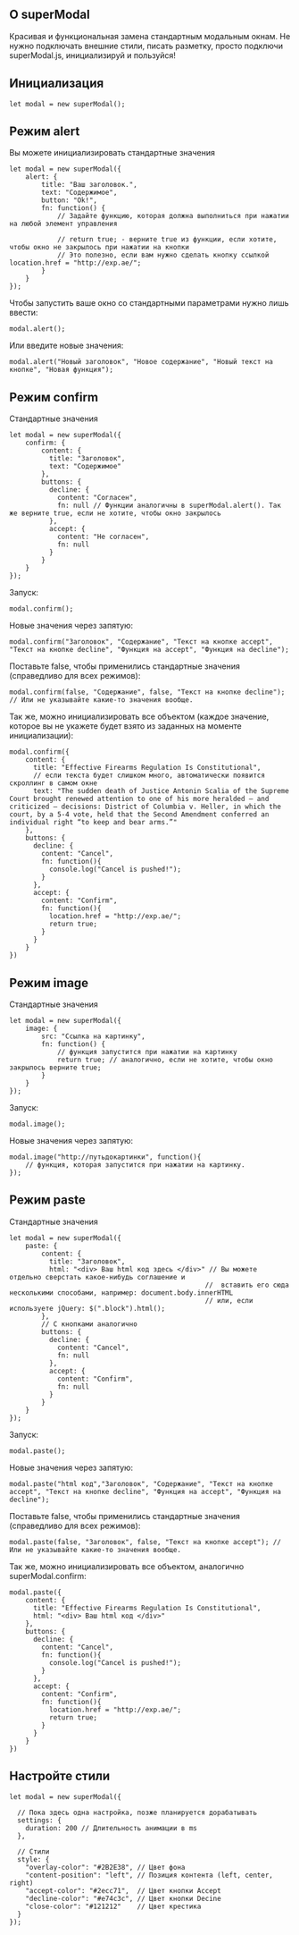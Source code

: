 ## О superModal

Красивая и функциональная замена стандартным модальным окнам. Не нужно подключать внешние стили, писать разметку, просто подключи superModal.js,
инициализируй и пользуйся! 


## Инициализация
```
let modal = new superModal();
```

## Режим alert

Вы можете инициализировать стандартные значения
```
let modal = new superModal({
	alert: {
	    title: "Ваш заголовок.",
	    text: "Содержимое",
	    button: "Ok!",
		fn: function() {
			// Задайте функцию, которая должна выполниться при нажатии на любой элемент управления

			// return true; - верните true из функции, если хотите, чтобы окно не закрылось при нажатии на кнопки
			// Это полезно, если вам нужно сделать кнопку ссылкой location.href = "http://exp.ae/";
		}
	}
});
```
Чтобы запустить ваше окно со стандартными параметрами нужно лишь ввести:
```
modal.alert();
```

Или введите новые значения:
```
modal.alert("Новый заголовок", "Новое содержание", "Новый текст на кнопке", "Новая функция");
```


## Режим confirm

Стандартные значения
```
let modal = new superModal({
	confirm: {
	    content: {
	      title: "Заголовок",
	      text: "Содержимое"
	    },
	    buttons: {
	      decline: {
	        content: "Согласен",
	        fn: null // Функции аналогичны в superModal.alert(). Так же верните true, если не хотите, чтобы окно закрылось
	      },
	      accept: {
	        content: "Не согласен",
	        fn: null
	      }
	    }
	}
});
```
Запуск:
```
modal.confirm();
```

Новые значения через запятую:
```
modal.confirm("Заголовок", "Содержание", "Текст на кнопке accept", "Текст на кнопке decline", "Функция на accept", "Функция на decline");
```

Поставьте false, чтобы применились стандартные значения (справедливо для всех режимов):
```
modal.confirm(false, "Содержание", false, "Текст на кнопке decline"); // Или не указывайте какие-то значения вообще.
```

Так же, можно инициализировать все объектом (каждое значение, которое вы не укажете будет взято из заданных на моменте инициализации):
```
modal.confirm({
    content: {
      title: "Effective Firearms Regulation Is Constitutional",
      // если текста будет слишком много, автоматически появится скроллинг в самом окне
      text: "The sudden death of Justice Antonin Scalia of the Supreme Court brought renewed attention to one of his more heralded — and criticized — decisions: District of Columbia v. Heller, in which the court, by a 5-4 vote, held that the Second Amendment conferred an individual right “to keep and bear arms.”"
    },
    buttons: {
      decline: {
        content: "Cancel",
        fn: function(){
          console.log("Cancel is pushed!");
        }
      },
      accept: {
        content: "Confirm",
        fn: function(){
          location.href = "http://exp.ae/";
          return true;
        }
      }
    }
})
```

## Режим image

Стандартные значения
```
let modal = new superModal({
	image: {
	    src: "Ссылка на картинку",
	    fn: function() {
	    	// функция запустится при нажатии на картинку
	    	return true; // аналогично, если не хотите, чтобы окно закрылось верните true;
	    }
	}
});
```
Запуск:
```
modal.image();
```

Новые значения через запятую:
```
modal.image("http://путьдокартинки", function(){
	// функция, которая запустится при нажатии на картинку.
});
```
## Режим paste

Стандартные значения
```
let modal = new superModal({
	paste: {
	    content: {
	      title: "Заголовок",
	      html: "<div> Ваш html код здесь </div>" // Вы можете отдельно сверстать какое-нибудь соглашение и 
	      										 //  вставить его сюда несколькими способами, например: document.body.innerHTML
	      										 // или, если используете jQuery: $(".block").html();
	    },
	    // С кнопками аналогично
	    buttons: {
	      decline: {
	        content: "Cancel",
	        fn: null
	      },
	      accept: {
	        content: "Confirm",
	        fn: null
	      }
	    }
	}
});
```
Запуск:
```
modal.paste();
```

Новые значения через запятую:
```
modal.paste("html код","Заголовок", "Содержание", "Текст на кнопке accept", "Текст на кнопке decline", "Функция на accept", "Функция на decline");
```

Поставьте false, чтобы применились стандартные значения (справедливо для всех режимов):
```
modal.paste(false, "Заголовок", false, "Текст на кнопке accept"); // Или не указывайте какие-то значения вообще.
```

Так же, можно инициализировать все объектом, аналогично superModal.confirm:
```
modal.paste({
    content: {
      title: "Effective Firearms Regulation Is Constitutional",
      html: "<div> Ваш html код </div>"
    },
    buttons: {
      decline: {
        content: "Cancel",
        fn: function(){
          console.log("Cancel is pushed!");
        }
      },
      accept: {
        content: "Confirm",
        fn: function(){
          location.href = "http://exp.ae/";
          return true;
        }
      }
    }
})
```

## Настройте стили
```
let modal = new superModal({

  // Пока здесь одна настройка, позже планируется дорабатывать
  settings: {
    duration: 200 // Длительность анимации в ms
  },
  
  // Стили
  style: {
    "overlay-color": "#2B2E38", // Цвет фона
    "content-position": "left", // Позиция контента (left, center, right)
    "accept-color": "#2ecc71",  // Цвет кнопки Accept
    "decline-color": "#e74c3c", // Цвет кнопки Decine
    "close-color": "#121212"    // Цвет крестика
  }
});
```
